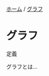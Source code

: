 [ホーム](../readme.md) / [グラフ](graph.md)
# グラフ


<div class="box-def">
    <span class="title">定義</span>
    <p>グラフとは...</p>
</div>
